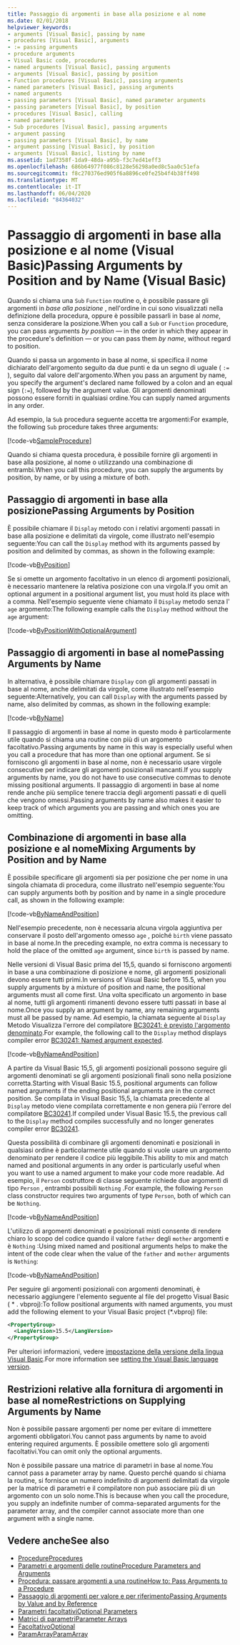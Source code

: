 ```yaml
---
title: Passaggio di argomenti in base alla posizione e al nome
ms.date: 02/01/2018
helpviewer_keywords:
- arguments [Visual Basic], passing by name
- procedures [Visual Basic], arguments
- := passing arguments
- procedure arguments
- Visual Basic code, procedures
- named arguments [Visual Basic], passing arguments
- arguments [Visual Basic], passing by position
- Function procedures [Visual Basic], passing arguments
- named parameters [Visual Basic], passing arguments
- named arguments
- passing parameters [Visual Basic], named parameter arguments
- passing parameters [Visual Basic], by position
- procedures [Visual Basic], calling
- named parameters
- Sub procedures [Visual Basic], passing arguments
- argument passing
- passing parameters [Visual Basic], by name
- argument passing [Visual Basic], by position
- arguments [Visual Basic], listing by name
ms.assetid: 1ad7358f-1da9-48da-a95b-f3c7ed41eff3
ms.openlocfilehash: 686b64977f086c8128e56298a0ed8c5aa0c51efa
ms.sourcegitcommit: f8c270376ed905f6a8896ce0fe25b4f4b38ff498
ms.translationtype: MT
ms.contentlocale: it-IT
ms.lasthandoff: 06/04/2020
ms.locfileid: "84364032"
---
```

# <a name="passing-arguments-by-position-and-by-name-visual-basic"></a><span data-ttu-id="5e649-102">Passaggio di argomenti in base alla posizione e al nome (Visual Basic)</span><span class="sxs-lookup"><span data-stu-id="5e649-102">Passing Arguments by Position and by Name (Visual Basic)</span></span>

<span data-ttu-id="5e649-103">Quando si chiama una `Sub` `Function` routine o, è possibile passare gli argomenti in *base alla posizione* , nell'ordine in cui sono visualizzati nella definizione della procedura, oppure è possibile passarli in base al *nome*, senza considerare la posizione.</span><span class="sxs-lookup"><span data-stu-id="5e649-103">When you call a `Sub` or `Function` procedure, you can pass arguments *by position* — in the order in which they appear in the procedure's definition — or you can pass them *by name*, without regard to position.</span></span>

<span data-ttu-id="5e649-104">Quando si passa un argomento in base al nome, si specifica il nome dichiarato dell'argomento seguito da due punti e da un segno di uguale ( `:=` ), seguito dal valore dell'argomento.</span><span class="sxs-lookup"><span data-stu-id="5e649-104">When you pass an argument by name, you specify the argument's declared name followed by a colon and an equal sign (`:=`), followed by the argument value.</span></span> <span data-ttu-id="5e649-105">Gli argomenti denominati possono essere forniti in qualsiasi ordine.</span><span class="sxs-lookup"><span data-stu-id="5e649-105">You can supply named arguments in any order.</span></span>

<span data-ttu-id="5e649-106">Ad esempio, la `Sub` procedura seguente accetta tre argomenti:</span><span class="sxs-lookup"><span data-stu-id="5e649-106">For example, the following `Sub` procedure takes three arguments:</span></span>

[!code-vb[SampleProcedure](../../../../../samples/snippets/visualbasic/programming-guide/language-features/passing-named-arguments/module1.vb#1)]

<span data-ttu-id="5e649-107">Quando si chiama questa procedura, è possibile fornire gli argomenti in base alla posizione, al nome o utilizzando una combinazione di entrambi.</span><span class="sxs-lookup"><span data-stu-id="5e649-107">When you call this procedure, you can supply the arguments by position, by name, or by using a mixture of both.</span></span>

## <a name="passing-arguments-by-position"></a><span data-ttu-id="5e649-108">Passaggio di argomenti in base alla posizione</span><span class="sxs-lookup"><span data-stu-id="5e649-108">Passing Arguments by Position</span></span>

<span data-ttu-id="5e649-109">È possibile chiamare il `Display` metodo con i relativi argomenti passati in base alla posizione e delimitati da virgole, come illustrato nell'esempio seguente:</span><span class="sxs-lookup"><span data-stu-id="5e649-109">You can call the `Display` method with its arguments passed by position and delimited by commas, as shown in the following example:</span></span>

[!code-vb[ByPosition](../../../../../samples/snippets/visualbasic/programming-guide/language-features/passing-named-arguments/module1.vb#2)]

<span data-ttu-id="5e649-110">Se si omette un argomento facoltativo in un elenco di argomenti posizionali, è necessario mantenere la relativa posizione con una virgola.</span><span class="sxs-lookup"><span data-stu-id="5e649-110">If you omit an optional argument in a positional argument list, you must hold its place with a comma.</span></span> <span data-ttu-id="5e649-111">Nell'esempio seguente viene chiamato il `Display` metodo senza l' `age` argomento:</span><span class="sxs-lookup"><span data-stu-id="5e649-111">The following example calls the `Display` method without the `age` argument:</span></span>

[!code-vb[ByPositionWithOptionalArgument](../../../../../samples/snippets/visualbasic/programming-guide/language-features/passing-named-arguments/module1.vb#3)]

## <a name="passing-arguments-by-name"></a><span data-ttu-id="5e649-112">Passaggio di argomenti in base al nome</span><span class="sxs-lookup"><span data-stu-id="5e649-112">Passing Arguments by Name</span></span>

<span data-ttu-id="5e649-113">In alternativa, è possibile chiamare `Display` con gli argomenti passati in base al nome, anche delimitati da virgole, come illustrato nell'esempio seguente:</span><span class="sxs-lookup"><span data-stu-id="5e649-113">Alternatively, you can call `Display` with the arguments passed by name, also delimited by commas, as shown in the following example:</span></span>

[!code-vb[ByName](../../../../../samples/snippets/visualbasic/programming-guide/language-features/passing-named-arguments/module1.vb#4)]

<span data-ttu-id="5e649-114">Il passaggio di argomenti in base al nome in questo modo è particolarmente utile quando si chiama una routine con più di un argomento facoltativo.</span><span class="sxs-lookup"><span data-stu-id="5e649-114">Passing arguments by name in this way is especially useful when you call a procedure that has more than one optional argument.</span></span> <span data-ttu-id="5e649-115">Se si forniscono gli argomenti in base al nome, non è necessario usare virgole consecutive per indicare gli argomenti posizionali mancanti.</span><span class="sxs-lookup"><span data-stu-id="5e649-115">If you supply arguments by name, you do not have to use consecutive commas to denote missing positional arguments.</span></span> <span data-ttu-id="5e649-116">Il passaggio di argomenti in base al nome rende anche più semplice tenere traccia degli argomenti passati e di quelli che vengono omessi.</span><span class="sxs-lookup"><span data-stu-id="5e649-116">Passing arguments by name also makes it easier to keep track of which arguments you are passing and which ones you are omitting.</span></span>

## <a name="mixing-arguments-by-position-and-by-name"></a><span data-ttu-id="5e649-117">Combinazione di argomenti in base alla posizione e al nome</span><span class="sxs-lookup"><span data-stu-id="5e649-117">Mixing Arguments by Position and by Name</span></span>

<span data-ttu-id="5e649-118">È possibile specificare gli argomenti sia per posizione che per nome in una singola chiamata di procedura, come illustrato nell'esempio seguente:</span><span class="sxs-lookup"><span data-stu-id="5e649-118">You can supply arguments both by position and by name in a single procedure call, as shown in the following example:</span></span>

[!code-vb[ByNameAndPosition](../../../../../samples/snippets/visualbasic/programming-guide/language-features/passing-named-arguments/module1.vb#5)]

<span data-ttu-id="5e649-119">Nell'esempio precedente, non è necessaria alcuna virgola aggiuntiva per conservare il posto dell'argomento omesso `age` , poiché `birth` viene passato in base al nome.</span><span class="sxs-lookup"><span data-stu-id="5e649-119">In the preceding example, no extra comma is necessary to hold the place of the omitted `age` argument, since `birth` is passed by name.</span></span>

<span data-ttu-id="5e649-120">Nelle versioni di Visual Basic prima del 15,5, quando si forniscono argomenti in base a una combinazione di posizione e nome, gli argomenti posizionali devono essere tutti primi.</span><span class="sxs-lookup"><span data-stu-id="5e649-120">In versions of Visual Basic before 15.5, when you supply arguments by a mixture of position and name, the positional arguments must all come first.</span></span> <span data-ttu-id="5e649-121">Una volta specificato un argomento in base al nome, tutti gli argomenti rimanenti devono essere tutti passati in base al nome.</span><span class="sxs-lookup"><span data-stu-id="5e649-121">Once you supply an argument by name, any remaining arguments must all be passed by name.</span></span>  <span data-ttu-id="5e649-122">Ad esempio, la chiamata seguente al `Display` Metodo Visualizza l'errore del compilatore [BC30241: è previsto l'argomento denominato](../../../misc/bc30241.md).</span><span class="sxs-lookup"><span data-stu-id="5e649-122">For example, the following call to the `Display` method displays compiler error [BC30241: Named argument expected](../../../misc/bc30241.md).</span></span>

[!code-vb[ByNameAndPosition](../../../../../samples/snippets/visualbasic/programming-guide/language-features/passing-named-arguments/module1.vb#6)]

<span data-ttu-id="5e649-123">A partire da Visual Basic 15,5, gli argomenti posizionali possono seguire gli argomenti denominati se gli argomenti posizionali finali sono nella posizione corretta.</span><span class="sxs-lookup"><span data-stu-id="5e649-123">Starting with Visual Basic 15.5, positional arguments can follow named arguments if the ending positional arguments are in the correct position.</span></span> <span data-ttu-id="5e649-124">Se compilata in Visual Basic 15,5, la chiamata precedente al `Display` metodo viene compilata correttamente e non genera più l'errore del compilatore [BC30241](../../../misc/bc30241.md).</span><span class="sxs-lookup"><span data-stu-id="5e649-124">If compiled under Visual Basic 15.5, the previous call to the `Display` method compiles successfully and no longer generates compiler error [BC30241](../../../misc/bc30241.md).</span></span>

<span data-ttu-id="5e649-125">Questa possibilità di combinare gli argomenti denominati e posizionali in qualsiasi ordine è particolarmente utile quando si vuole usare un argomento denominato per rendere il codice più leggibile.</span><span class="sxs-lookup"><span data-stu-id="5e649-125">This ability to mix and match named and positional arguments in any order is particularly useful when you want to use a named argument to make your code more readable.</span></span> <span data-ttu-id="5e649-126">Ad esempio, il `Person` costruttore di classe seguente richiede due argomenti di tipo `Person` , entrambi possibili `Nothing` .</span><span class="sxs-lookup"><span data-stu-id="5e649-126">For example, the following `Person` class constructor requires two arguments of type `Person`, both of which can be `Nothing`.</span></span>

[!code-vb[ByNameAndPosition](../../../../../samples/snippets/visualbasic/programming-guide/language-features/passing-named-arguments/module1.vb#7)]

<span data-ttu-id="5e649-127">L'utilizzo di argomenti denominati e posizionali misti consente di rendere chiaro lo scopo del codice quando il valore `father` degli `mother` argomenti e è `Nothing` :</span><span class="sxs-lookup"><span data-stu-id="5e649-127">Using mixed named and positional arguments helps to make the intent of the code clear when the value of the `father` and `mother` arguments is `Nothing`:</span></span>

[!code-vb[ByNameAndPosition](../../../../../samples/snippets/visualbasic/programming-guide/language-features/passing-named-arguments/module1.vb#8)]

<span data-ttu-id="5e649-128">Per seguire gli argomenti posizionali con argomenti denominati, è necessario aggiungere l'elemento seguente al file del progetto Visual Basic ( \* . vbproj):</span><span class="sxs-lookup"><span data-stu-id="5e649-128">To follow positional arguments with named arguments, you must add the following element to your Visual Basic project (\*.vbproj) file:</span></span>

```xml
<PropertyGroup>
  <LangVersion>15.5</LangVersion>
</PropertyGroup>
```

<span data-ttu-id="5e649-129">Per ulteriori informazioni, vedere [impostazione della versione della lingua Visual Basic](../../../language-reference/configure-language-version.md).</span><span class="sxs-lookup"><span data-stu-id="5e649-129">For more information see [setting the Visual Basic language version](../../../language-reference/configure-language-version.md).</span></span>

## <a name="restrictions-on-supplying-arguments-by-name"></a><span data-ttu-id="5e649-130">Restrizioni relative alla fornitura di argomenti in base al nome</span><span class="sxs-lookup"><span data-stu-id="5e649-130">Restrictions on Supplying Arguments by Name</span></span>

<span data-ttu-id="5e649-131">Non è possibile passare argomenti per nome per evitare di immettere argomenti obbligatori.</span><span class="sxs-lookup"><span data-stu-id="5e649-131">You cannot pass arguments by name to avoid entering required arguments.</span></span> <span data-ttu-id="5e649-132">È possibile omettere solo gli argomenti facoltativi.</span><span class="sxs-lookup"><span data-stu-id="5e649-132">You can omit only the optional arguments.</span></span>

<span data-ttu-id="5e649-133">Non è possibile passare una matrice di parametri in base al nome.</span><span class="sxs-lookup"><span data-stu-id="5e649-133">You cannot pass a parameter array by name.</span></span> <span data-ttu-id="5e649-134">Questo perché quando si chiama la routine, si fornisce un numero indefinito di argomenti delimitati da virgole per la matrice di parametri e il compilatore non può associare più di un argomento con un solo nome.</span><span class="sxs-lookup"><span data-stu-id="5e649-134">This is because when you call the procedure, you supply an indefinite number of comma-separated arguments for the parameter array, and the compiler cannot associate more than one argument with a single name.</span></span>

## <a name="see-also"></a><span data-ttu-id="5e649-135">Vedere anche</span><span class="sxs-lookup"><span data-stu-id="5e649-135">See also</span></span>

- [<span data-ttu-id="5e649-136">Procedure</span><span class="sxs-lookup"><span data-stu-id="5e649-136">Procedures</span></span>](./index.md)
- [<span data-ttu-id="5e649-137">Parametri e argomenti delle routine</span><span class="sxs-lookup"><span data-stu-id="5e649-137">Procedure Parameters and Arguments</span></span>](./procedure-parameters-and-arguments.md)
- [<span data-ttu-id="5e649-138">Procedura: passare argomenti a una routine</span><span class="sxs-lookup"><span data-stu-id="5e649-138">How to: Pass Arguments to a Procedure</span></span>](./how-to-pass-arguments-to-a-procedure.md)
- [<span data-ttu-id="5e649-139">Passaggio di argomenti per valore e per riferimento</span><span class="sxs-lookup"><span data-stu-id="5e649-139">Passing Arguments by Value and by Reference</span></span>](./passing-arguments-by-value-and-by-reference.md)
- [<span data-ttu-id="5e649-140">Parametri facoltativi</span><span class="sxs-lookup"><span data-stu-id="5e649-140">Optional Parameters</span></span>](./optional-parameters.md)
- [<span data-ttu-id="5e649-141">Matrici di parametri</span><span class="sxs-lookup"><span data-stu-id="5e649-141">Parameter Arrays</span></span>](./parameter-arrays.md)
- [<span data-ttu-id="5e649-142">Facoltativo</span><span class="sxs-lookup"><span data-stu-id="5e649-142">Optional</span></span>](../../../language-reference/modifiers/optional.md)
- [<span data-ttu-id="5e649-143">ParamArray</span><span class="sxs-lookup"><span data-stu-id="5e649-143">ParamArray</span></span>](../../../language-reference/modifiers/paramarray.md)
